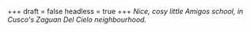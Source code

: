 
+++
draft = false
headless = true
+++
_Nice, cosy little Amigos school, in Cusco's Zaguan Del Cielo neighbourhood._
